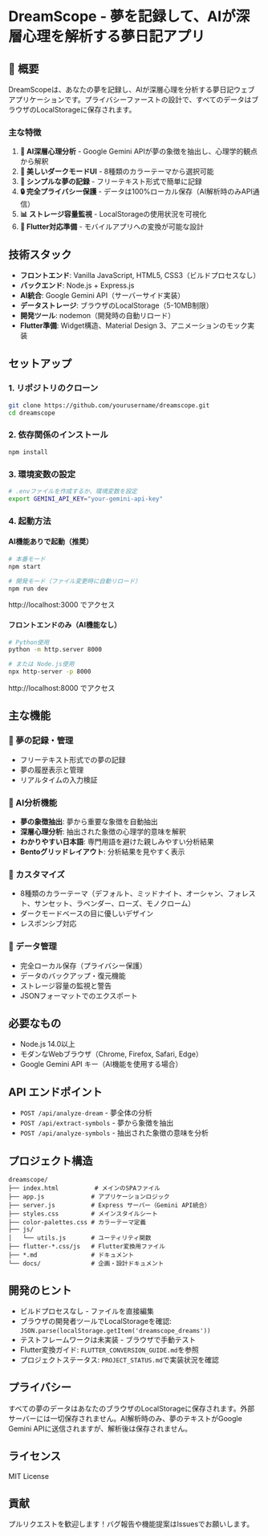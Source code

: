 # DreamScope - 夢を記録して、AIが深層心理を解析する夢日記アプリ

## 🌙 概要

DreamScopeは、あなたの夢を記録し、AIが深層心理を分析する夢日記ウェブアプリケーションです。プライバシーファーストの設計で、すべてのデータはブラウザのLocalStorageに保存されます。

### 主な特徴

1. **🧠 AI深層心理分析** - Google Gemini APIが夢の象徴を抽出し、心理学的観点から解釈
2. **🎨 美しいダークモードUI** - 8種類のカラーテーマから選択可能
3. **📝 シンプルな夢の記録** - フリーテキスト形式で簡単に記録
4. **🔒 完全プライバシー保護** - データは100%ローカル保存（AI解析時のみAPI通信）
5. **📊 ストレージ容量監視** - LocalStorageの使用状況を可視化
6. **📱 Flutter対応準備** - モバイルアプリへの変換が可能な設計

## 技術スタック

- **フロントエンド**: Vanilla JavaScript, HTML5, CSS3（ビルドプロセスなし）
- **バックエンド**: Node.js + Express.js
- **AI統合**: Google Gemini API（サーバーサイド実装）
- **データストレージ**: ブラウザのLocalStorage（5-10MB制限）
- **開発ツール**: nodemon（開発時の自動リロード）
- **Flutter準備**: Widget構造、Material Design 3、アニメーションのモック実装

## セットアップ

### 1. リポジトリのクローン
```bash
git clone https://github.com/yourusername/dreamscope.git
cd dreamscope
```

### 2. 依存関係のインストール
```bash
npm install
```

### 3. 環境変数の設定
```bash
# .envファイルを作成するか、環境変数を設定
export GEMINI_API_KEY="your-gemini-api-key"
```

### 4. 起動方法

#### AI機能ありで起動（推奨）
```bash
# 本番モード
npm start

# 開発モード（ファイル変更時に自動リロード）
npm run dev
```
http://localhost:3000 でアクセス

#### フロントエンドのみ（AI機能なし）
```bash
# Python使用
python -m http.server 8000

# または Node.js使用
npx http-server -p 8000
```
http://localhost:8000 でアクセス

## 主な機能

### 🌙 夢の記録・管理
- フリーテキスト形式での夢の記録
- 夢の履歴表示と管理
- リアルタイムの入力検証

### 🧠 AI分析機能
- **夢の象徴抽出**: 夢から重要な象徴を自動抽出
- **深層心理分析**: 抽出された象徴の心理学的意味を解釈
- **わかりやすい日本語**: 専門用語を避けた親しみやすい分析結果
- **Bentoグリッドレイアウト**: 分析結果を見やすく表示

### 🎨 カスタマイズ
- 8種類のカラーテーマ（デフォルト、ミッドナイト、オーシャン、フォレスト、サンセット、ラベンダー、ローズ、モノクローム）
- ダークモードベースの目に優しいデザイン
- レスポンシブ対応

### 💾 データ管理
- 完全ローカル保存（プライバシー保護）
- データのバックアップ・復元機能
- ストレージ容量の監視と警告
- JSONフォーマットでのエクスポート

## 必要なもの

- Node.js 14.0以上
- モダンなWebブラウザ（Chrome, Firefox, Safari, Edge）
- Google Gemini API キー（AI機能を使用する場合）

## API エンドポイント

- `POST /api/analyze-dream` - 夢全体の分析
- `POST /api/extract-symbols` - 夢から象徴を抽出
- `POST /api/analyze-symbols` - 抽出された象徴の意味を分析

## プロジェクト構造

```
dreamscope/
├── index.html          # メインのSPAファイル
├── app.js             # アプリケーションロジック
├── server.js          # Express サーバー（Gemini API統合）
├── styles.css         # メインスタイルシート
├── color-palettes.css # カラーテーマ定義
├── js/
│   └── utils.js       # ユーティリティ関数
├── flutter-*.css/js   # Flutter変換用ファイル
├── *.md               # ドキュメント
└── docs/              # 企画・設計ドキュメント
```

## 開発のヒント

- ビルドプロセスなし - ファイルを直接編集
- ブラウザの開発者ツールでLocalStorageを確認: `JSON.parse(localStorage.getItem('dreamscope_dreams'))`
- テストフレームワークは未実装 - ブラウザで手動テスト
- Flutter変換ガイド: `FLUTTER_CONVERSION_GUIDE.md`を参照
- プロジェクトステータス: `PROJECT_STATUS.md`で実装状況を確認

## プライバシー

すべての夢のデータはあなたのブラウザのLocalStorageに保存されます。外部サーバーには一切保存されません。AI解析時のみ、夢のテキストがGoogle Gemini APIに送信されますが、解析後は保存されません。

## ライセンス

MIT License

## 貢献

プルリクエストを歓迎します！バグ報告や機能提案はIssuesでお願いします。